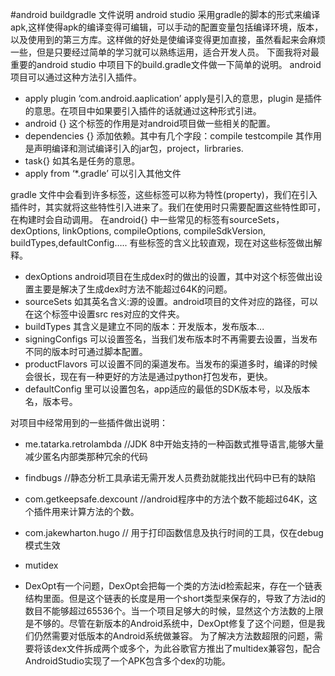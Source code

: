 #android buildgradle 文件说明
android studio 采用gradle的脚本的形式来编译apk,这样使得apk的编译变得可编辑，可以手动的配置变量包括编译环境，版本，以及使用到的第三方库。这样做的好处是使编译变得更加直接，虽然看起来会麻烦一些，但是只要经过简单的学习就可以熟练运用，适合开发人员。
下面我将对最重要的android studio 中项目下的build.gradle文件做一下简单的说明。
android 项目可以通过这种方法引入插件。

- apply plugin ‘com.android.aaplication’ apply是引入的意思，plugin 是插件的意思。在项目中如果要引入插件的话就通过这种形式引进。
- android {} 这个标签的作用是对android项目做一些相关的配置。
- dependencies {} 添加依赖。其中有几个字段：compile testcompile 其作用是声明编译和测试编译引入的jar包，project，lirbraries.
- task{} 如其名是任务的意思。
- apply from ‘*.gradle’ 可以引入其他文件

gradle 文件中会看到许多标签，这些标签可以称为特性(property)，我们在引入插件时，其实就将这些特性引入进来了。我们在使用时只需要配置这些特性即可，在构建时会自动调用。
在android{} 中一些常见的标签有sourceSets，dexOptions, linkOptions, compileOptions, compileSdkVersion, buildTypes,defaultConfig…..
有些标签的含义比较直观，现在对这些标签做出解释。

- dexOptions android项目在生成dex时的做出的设置，其中对这个标签做出设置主要是解决了生成dex时方法不能超过64K的问题。
- sourceSets 如其英名含义:源的设置。android项目的文件对应的路径，可以在这个标签中设置src res对应的文件夹。
- buildTypes  其含义是建立不同的版本：开发版本，发布版本...
- signingConfigs 可以设置签名，当我们发布版本时不再需要去设置，当发布不同的版本时可通过脚本配置。
- productFlavors 可以设置不同的渠道发布。当发布的渠道多时，编译的时候会很长，现在有一种更好的方法是通过python打包发布，更快。
- defaultConfig 里可以设置包名，app适应的最低的SDK版本号，以及版本名，版本号。

对项目中经常用到的一些插件做出说明：

- me.tatarka.retrolambda //JDK 8中开始支持的一种函数式推导语言,能够大量减少匿名内部类那种冗余的代码
- findbugs //静态分析工具承诺无需开发人员费劲就能找出代码中已有的缺陷
- com.getkeepsafe.dexcount  //android程序中的方法个数不能超过64K，这个插件用来计算方法的个数。
- com.jakewharton.hugo // 用于打印函数信息及执行时间的工具，仅在debug模式生效
- mutidex

- DexOpt有一个问题，DexOpt会把每一个类的方法id检索起来，存在一个链表结构里面。但是这个链表的长度是用一个short类型来保存的，导致了方法id的数目不能够超过65536个。当一个项目足够大的时候，显然这个方法数的上限是不够的。尽管在新版本的Android系统中，DexOpt修复了这个问题，但是我们仍然需要对低版本的Android系统做兼容。
为了解决方法数超限的问题，需要将该dex文件拆成两个或多个，为此谷歌官方推出了multidex兼容包，配合AndroidStudio实现了一个APK包含多个dex的功能。
